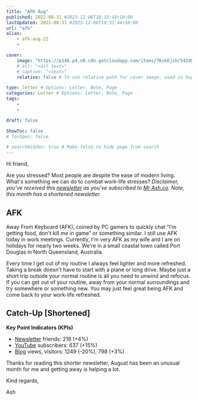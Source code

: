```yaml
---
title: "AFK Aug"
published: 2022-08-31 #2023-12-06T18:33:44+10:00
lastUpdated: 2022-08-31 #2023-12-06T18:33:44+10:00
url: "afk"
alias:
    - afk-aug-22
    - 

cover:
    image: "https://p146.p4.n0.cdn.getcloudapp.com/items/7KukEjzb/542d09f4-3397-4609-aae8-b87819bfd8fa.jpeg?v=a2317c637f99a8c307ff1641087f7420"
    # alt: "<alt text>"
    # caption: "<text>"
    relative: false # To use relative path for cover image, used in hugo Page-bundles 

type: letter # Options: Letter, Note, Page
categories: Letter # Options: Letter, Note, Page
tags:
    - 
    - 

draft: false

ShowToc: false
# TocOpen: false

# searchHidden: true # Make false to hide page from search
---
```


Hi friend,

Are you stressed? Most people are despite the ease of modern living. What's something we can do to combat work-life stresses? *Disclaimer, you’ve received this [newsletter](https://mrash.co/newsletters) as you’ve subscribed to [Mr Ash.co](https://mrashleyball.com/). Note, this month has a shortened newsletter.*

## AFK

Away From Keyboard (AFK), coined by PC gamers to quickly chat “I’m getting food, don't kill me in game” or something similar. I still use AFK today in work meetings. Currently, I'm very AFK as my wife and I are on holidays for nearly two weeks. We're in a small coastal town called Port Douglas in North Queensland, Australia.

Every time I get out of my routine I always feel lighter and more refreshed. Taking a break doesn't have to start with a plane or long drive. Maybe just a short trip outside your normal routine is all you need to unwind and refocus. If you can get out of your routine, away from your normal surroundings and try somewhere or something new. You may just feel great being AFK and come back to your work-life refreshed.

## Catch-Up [Shortened]

**Key Point Indicators (KPIs)**

- [Newsletter](https://mrash.co/newsletters) friends: 218 (+4%)
- [YouTube](https://youtube.com/mrashleyball) subscribers: 637 (+15%)
- [Blog](https://mrashleyball.com/blog/) views, visitors: 1249 (-20%), 798 (+3%)

Thanks for reading this shorter newsletter, August has been an unusual month for me and getting away is helping a lot. 

Kind regards,

Ash